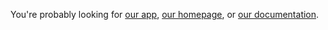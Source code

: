 You're probably looking for [our app](https://app.teclada.com), [our homepage](https://teclada.com), or [our documentation](https://github.com/Teclada/teclada/wiki).
